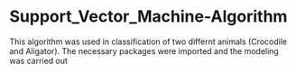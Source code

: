 # Support_Vector_Machine-Algorithm
This algorithm was used in classification of two differnt animals (Crocodile and Aligator). The necessary packages were imported and the modeling was carried out
